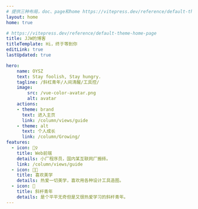 ```yaml
---
# 提供三种布局，doc、page和home https://vitepress.dev/reference/default-theme-layout
layout: home
home: true

# https://vitepress.dev/reference/default-theme-home-page
title: JJW的博客
titleTemplate: Hi，终于等到你
editLink: true
lastUpdated: true

hero:
    name: OYSZ
    text: Stay foolish, Stay hungry.
    tagline: /斜杠青年/人间清醒/工具控/
    image:
        src: /vue-color-avatar.png
        alt: avatar
    actions:
    - theme: brand
      text: 进入主页
      link: /column/views/guide
    - theme: alt
      text: 个人成长
      link: /column/Growing/
features:
  - icon: 🤹‍♀️
    title: Web前端
    details: 小厂程序员，国内某互联网厂搬砖。
    link: /column/views/guide
  - icon: 👩‍🎨‍
    title: 喜欢美学
    details: 热爱一切美学，喜欢用各种设计工具造图。
  - icon: 🧩
    title: 斜杆青年
    details: 是个平平无奇但是又很热爱学习的斜杆青年。
---
```



<!-- 自定义组件 -->
<script setup>
import home from './components/home.vue';
</script>

<home />